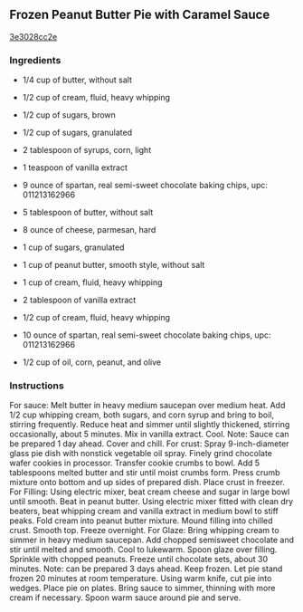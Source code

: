 ## Frozen Peanut Butter Pie with Caramel Sauce

[3e3028cc2e](https://recipeland.com/recipe/v/frozen-peanut-butter-pie-carame-37571)

### Ingredients

 - 1/4 cup of butter, without salt

 - 1/2 cup of cream, fluid, heavy whipping

 - 1/2 cup of sugars, brown

 - 1/2 cup of sugars, granulated

 - 2 tablespoon of syrups, corn, light

 - 1 teaspoon of vanilla extract

 - 9 ounce of spartan, real semi-sweet chocolate baking chips, upc: 011213162966

 - 5 tablespoon of butter, without salt

 - 8 ounce of cheese, parmesan, hard

 - 1 cup of sugars, granulated

 - 1 cup of peanut butter, smooth style, without salt

 - 1 cup of cream, fluid, heavy whipping

 - 2 tablespoon of vanilla extract

 - 1/2 cup of cream, fluid, heavy whipping

 - 10 ounce of spartan, real semi-sweet chocolate baking chips, upc: 011213162966

 - 1/2 cup of oil, corn, peanut, and olive

### Instructions

For sauce: Melt butter in heavy medium saucepan over medium heat. Add 1/2 cup whipping cream, both sugars, and corn syrup and bring to boil, stirring frequently. Reduce heat and simmer until slightly thickened, stirring occasionally, about 5 minutes. Mix in vanilla extract. Cool. Note: Sauce can be prepared 1 day ahead. Cover and chill. For crust: Spray 9-inch-diameter glass pie dish with nonstick vegetable oil spray. Finely grind chocolate wafer cookies in processor. Transfer cookie crumbs to bowl. Add 5 tablespoons melted butter and stir until moist crumbs form. Press crumb mixture onto bottom and up sides of prepared dish. Place crust in freezer. For Filling: Using electric mixer, beat cream cheese and sugar in large bowl until smooth. Beat in peanut butter. Using electric mixer fitted with clean dry beaters, beat whipping cream and vanilla extract in medium bowl to stiff peaks. Fold cream into peanut butter mixture. Mound filling into chilled crust. Smooth top. Freeze overnight. For Glaze: Bring whipping cream to simmer in heavy medium saucepan. Add chopped semisweet chocolate and stir until melted and smooth. Cool to lukewarm. Spoon glaze over filling. Sprinkle with chopped peanuts. Freeze until chocolate sets, about 30 minutes. Note: can be prepared 3 days ahead. Keep frozen. Let pie stand frozen 20 minutes at room temperature. Using warm knife, cut pie into wedges. Place pie on plates. Bring sauce to simmer, thinning with more cream if necessary. Spoon warm sauce around pie and serve.